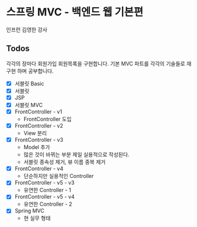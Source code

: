 # 스프링 MVC - 백엔드 웹 기본편
인프런 김영한 강사

## Todos
각각의 장마다 회원가입 회원목록을 구현합니다.
 기본 MVC 파트를 각각의 기술들로 재구현 하며 공부합니다. 
* [x] 서블릿 Basic
* [x] 서블릿
* [x] JSP
* [x] 서블릿 MVC
* [x] FrontController - v1
  * FrontController 도입
* [x] FrontController - v2
  * View 분리
* [x] FrontController - v3
  * Model 추가
  * 많은 것이 바뀌는 부분 제일 실용적으로 작성된다.
  * 서블릿 종속성 제거, 뷰 이름 중복 제거
* [x] FrontController - v4
  * 단순하지만 실용적인 Controller
* [x] FrontController - v5 - v3
  * 유연한 Controller - 1
* [x] FrontController - v5 - v4
  * 유연한 Controller - 2
* [x] Spring MVC
  * 현 실무 형태